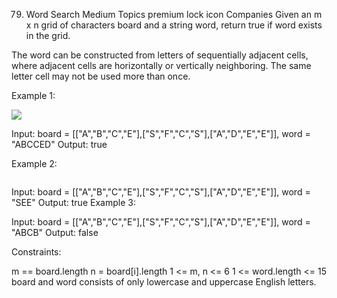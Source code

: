 79. Word Search
    Medium
    Topics
    premium lock icon
    Companies
    Given an m x n grid of characters board and a string word, return true if word exists in the grid.

The word can be constructed from letters of sequentially adjacent cells, where adjacent cells are horizontally or vertically neighboring. The same letter cell may not be used more than once.

Example 1:

<img src="https://assets.leetcode.com/uploads/2020/11/04/word2.jpg"/>

Input: board = [["A","B","C","E"],["S","F","C","S"],["A","D","E","E"]], word = "ABCCED"
Output: true

Example 2:

<img sr="https://assets.leetcode.com/uploads/2020/11/04/word-1.jpg"/>

Input: board = [["A","B","C","E"],["S","F","C","S"],["A","D","E","E"]], word = "SEE"
Output: true
Example 3:

Input: board = [["A","B","C","E"],["S","F","C","S"],["A","D","E","E"]], word = "ABCB"
Output: false

Constraints:

m == board.length
n = board[i].length
1 <= m, n <= 6
1 <= word.length <= 15
board and word consists of only lowercase and uppercase English letters.
